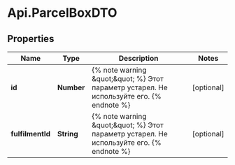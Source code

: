 # Api.ParcelBoxDTO

## Properties

Name | Type | Description | Notes
------------ | ------------- | ------------- | -------------
**id** | **Number** | {% note warning \&quot;\&quot; %}  Этот параметр устарел. Не используйте его.  {% endnote %}  | [optional] 
**fulfilmentId** | **String** | {% note warning \&quot;\&quot; %}  Этот параметр устарел. Не используйте его.  {% endnote %}  | [optional] 


